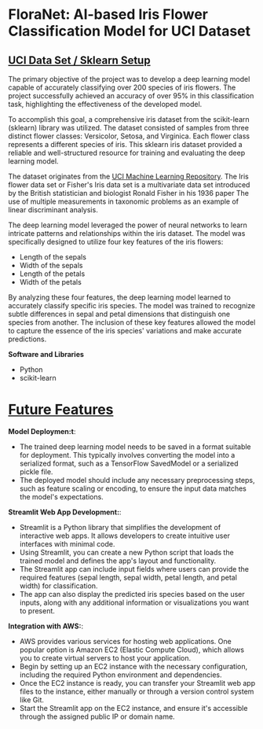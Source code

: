 # FloraNet: AI-based Iris Flower Classification Model for UCI Dataset

## <ins>**UCI Data Set / Sklearn Setup**</ins>
The primary objective of the project was to develop a deep learning model capable of accurately classifying over 200 species of iris flowers. The project successfully achieved an accuracy of over 95% in this classification task, highlighting the effectiveness of the developed model.

To accomplish this goal, a comprehensive iris dataset from the scikit-learn (sklearn) library was utilized. The dataset consisted of samples from three distinct flower classes: Versicolor, Setosa, and Virginica. Each flower class represents a different species of iris. This sklearn iris dataset provided a reliable and well-structured resource for training and evaluating the deep learning model.

The dataset originates from the [UCI Machine Learning Repository](https://archive.ics.uci.edu/ml/datasets/Iris). The Iris flower data set or Fisher's Iris data set is a multivariate data set introduced by the British statistician and biologist Ronald Fisher in his 1936 paper The use of multiple measurements in taxonomic problems as an example of linear discriminant analysis.

The deep learning model leveraged the power of neural networks to learn intricate patterns and relationships within the iris dataset. The model was specifically designed to utilize four key features of the iris flowers: 
 - Length of the sepals
  - Width of the sepals
  - Length of the petals
  - Width of the petals

By analyzing these four features, the deep learning model learned to accurately classify specific iris species. The model was trained to recognize subtle differences in sepal and petal dimensions that distinguish one species from another. The inclusion of these key features allowed the model to capture the essence of the iris species' variations and make accurate predictions.

**Software and Libraries**
- Python
- scikit-learn


# <ins>**Future Features**</ins>
**Model Deploymen:t**:
 - The trained deep learning model needs to be saved in a format suitable for deployment. This typically involves converting the model into a serialized format, such as a TensorFlow SavedModel or a serialized pickle file.
  - The deployed model should include any necessary preprocessing steps, such as feature scaling or encoding, to ensure the input data matches the model's expectations.
 
**Streamlit Web App Development:**:
 - Streamlit is a Python library that simplifies the development of interactive web apps. It allows developers to create intuitive user interfaces with minimal code.
  - Using Streamlit, you can create a new Python script that loads the trained model and defines the app's layout and functionality.
  - The Streamlit app can include input fields where users can provide the required features (sepal length, sepal width, petal length, and petal width) for classification.
  - The app can also display the predicted iris species based on the user inputs, along with any additional information or visualizations you want to present.
 
**Integration with AWS:**:
 - AWS provides various services for hosting web applications. One popular option is Amazon EC2 (Elastic Compute Cloud), which allows you to create virtual servers to host your application.
  - Begin by setting up an EC2 instance with the necessary configuration, including the required Python environment and dependencies.
  - Once the EC2 instance is ready, you can transfer your Streamlit web app files to the instance, either manually or through a version control system like Git.
  - Start the Streamlit app on the EC2 instance, and ensure it's accessible through the assigned public IP or domain name. 
 

